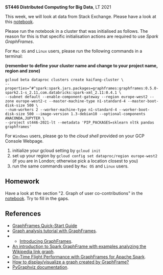 **ST446 Distributed Computing for Big Data**, LT 2021

This week, we will look at data from Stack Exchange. Please have a look at this [notebook](ExploreStackexchangeData.ipynb).

Please run the notebook in a cluster that was initialised as follows. The reason for this is that specific initialisation actions are required to use *Spark GraphFrames*.

For `Mac OS` and `Linux` users, please run the following commands in a terminal:

**(remember to define your cluster name and change to your project name, region and zone)**

```
gcloud beta dataproc clusters create kaifang-cluster \
--properties=^#^spark:spark.jars.packages=graphframes:graphframes:0.5.0-spark2.1-s_2.11,com.databricks:spark-xml_2.11:0.4.1 \
--subnet default --enable-component-gateway --region europe-west2 --zone europe-west2-c --master-machine-type n1-standard-4 --master-boot-disk-size 500 \
--num-workers 2 --worker-machine-type n1-standard-4 --worker-boot-disk-size 500 --image-version 1.3-debian10 --optional-components ANACONDA,JUPYTER \
--project st446-2021-lt --metadata 'PIP_PACKAGES=sklearn nltk pandas graphframes'
```

For `Windows` users, please go to the *cloud shell* provided on your GCP Console Webpage.

1. initialize your gcloud setting by `gcloud init`
2. set up your region by `gcloud config set dataproc/region europe-west2` (if you are in London; otherwise pick a location closest to you)
3. run the same commands used by `Mac OS` and `Linux` users.

## Homework

Have a look at the section "2. Graph of user co-contributions" in the [notebook](ExploreStackexchangeData.ipynb). Try to fill in the gaps.

## References

* [GraphFrames Quick-Start Guide](https://graphframes.github.io/graphframes/docs/_site/quick-start.html)
* [Graph analysis tutorial with GraphFrames](https://docs.databricks.com/spark/latest/graph-analysis/graphframes/graph-analysis-tutorial.html).
* * [Introducing GraphFrames](https://databricks.com/blog/2016/03/03/introducing-graphframes.html).
* [An introduction to Spark GraphFrame with examples analyzing the Wikipedia link graph](https://towardsdatascience.com/an-introduction-to-spark-graphframe-with-examples-analyzing-the-wikipedia-link-graph-67e58c20a107).
* [On-Time Flight Performance with GraphFrames for Apache Spark](https://databricks.com/blog/2016/03/16/on-time-flight-performance-with-graphframes-for-apache-spark.html).
* [How to display/visualize a graph created by GraphFrame?](https://stackoverflow.com/questions/54204062/how-to-display-visualize-a-graph-created-by-graphframe)
* [PyGraphviz documentation](https://pygraphviz.github.io/documentation/stable/index.html).


